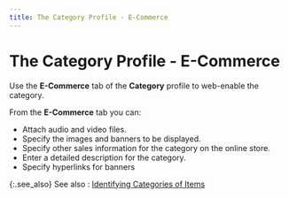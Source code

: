 ```yaml
---
title: The Category Profile - E-Commerce
---
```


# The Category Profile - E-Commerce


Use the **E-Commerce** tab of the  **Category** profile to web-enable  the category.


From the **E-Commerce** tab you  can:

- Attach audio  and video files.
- Specify the  images and banners to be displayed.
- Specify other  sales information for the category on the online store.
- Enter a detailed  description for the category.
- Specify hyperlinks  for banners



{:.see_also}
See also
: [Identifying  Categories of Items](building-an-online-store.chm::/identifying_categories_of_items.htm)
